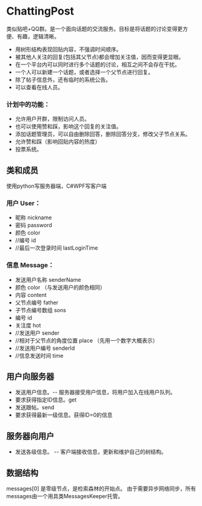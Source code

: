 # ChattingPost
类似贴吧+QQ群。是一个面向话题的交流服务。目标是将话题的讨论变得更方便、有趣，逻辑清晰。

- 用树形结构表现回贴内容，不强调时间顺序。
- 被其他人关注的回复(包括其父节点)都会增加关注值，因而变得更显眼。
- 在一个平台内可以同时进行多个话题的讨论，相互之间不会存在干扰。
- 一个人可以新建一个话题，或者选择一个父节点进行回复。
- 除了帖子信息外，还有临时的系统公告。
- 可以查看在线人员。

### 计划中的功能：
- 允许用户开群，限制访问人员。
- 也可以使用赞和踩，影响这个回复的关注值。
- 添加话题管理员，可以自由删除回答，删除回答分支，修改父子节点关系。
- 允许赞和踩（影响回贴内容的热度）
- 投票系统。

## 类和成员
使用python写服务器端，C#WPF写客户端

### 用户 User：
- 昵称 nickname
- 密码 password
- 颜色 color
- //编号 id
- //最后一次登录时间 lastLoginTime

### 信息 Message：
- 发送用户名称 senderName
- 颜色 color （与发送用户的颜色相同）
- 内容 content
- 父节点编号 father
- 子节点编号数组 sons
- 编号 id
- 关注度 hot
- //发送用户 sender
- //相对于父节点的角度位置 place （先用一个数字大概表示）
- //发送用户编号 senderId
- //信息发送时间 time 

## 用户向服务器
- 发送用户信息。-- 服务器接受用户信息，将用户加入在线用户队列。
- 要求获得指定ID信息。get
- 发送跟帖。send
- 要求获得最新一级信息。获得ID=0的信息

## 服务器向用户
- 发送各级信息。 -- 客户端接收信息，更新和维护自己的树结构。

## 数据结构
messages[0] 是零级节点，是检索森林的开始点。
由于需要异步网络同步，所有messages由一个用具类MessagesKeeper托管。